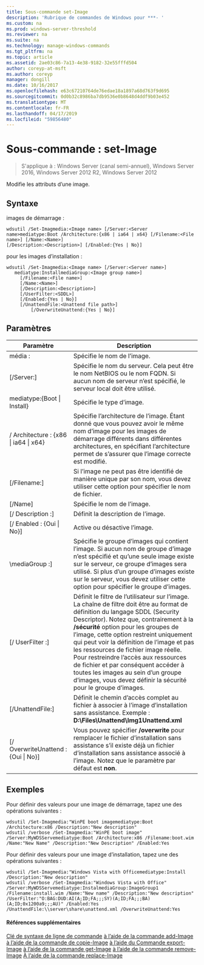 ```yaml
---
title: Sous-commande set-Image
description: 'Rubrique de commandes de Windows pour ***- '
ms.custom: na
ms.prod: windows-server-threshold
ms.reviewer: na
ms.suite: na
ms.technology: manage-windows-commands
ms.tgt_pltfrm: na
ms.topic: article
ms.assetid: 2ae03c86-7a13-4e38-9182-32e55fffd504
author: coreyp-at-msft
ms.author: coreyp
manager: dongill
ms.date: 10/16/2017
ms.openlocfilehash: e63c67210764de76edae18a1897a68d763f9d695
ms.sourcegitcommit: 0d0b32c8986ba7db9536e0b8648d4ddf9b03e452
ms.translationtype: MT
ms.contentlocale: fr-FR
ms.lasthandoff: 04/17/2019
ms.locfileid: "59856480"
---
```

# <a name="subcommand-set-image"></a>Sous-commande : set-Image

>S'applique à : Windows Server (canal semi-annuel), Windows Server 2016, Windows Server 2012 R2, Windows Server 2012

Modifie les attributs d’une image.
## <a name="syntax"></a>Syntaxe
images de démarrage :
```
wdsutil /Set-Imagmedia:<Image name> [/Server:<Server name>mediatype:Boot /Architecture:{x86 | ia64 | x64} [/Filename:<File name>] [/Name:<Name>] 
[/Description:<Description>] [/Enabled:{Yes | No}]
```
pour les images d’installation :
```
wdsutil /Set-Imagmedia:<Image name> [/Server:<Server name>]
   mediatype:InstallmediaGroup:<Image group name>]
     [/Filename:<File name>]
     [/Name:<Name>]
     [/Description:<Description>]
     [/UserFilter:<SDDL>]
     [/Enabled:{Yes | No}]
     [/UnattendFile:<Unattend file path>]
         [/OverwriteUnattend:{Yes | No}]
```
## <a name="parameters"></a>Paramètres
|Paramètre|Description|
|-------|--------|
média :<Image name>|Spécifie le nom de l’image.|
|[/Server:<Server name>]|Spécifie le nom du serveur. Cela peut être le nom NetBIOS ou le nom FQDN. Si aucun nom de serveur n’est spécifié, le serveur local doit être utilisé.|
mediatype:{Boot &#124; Install}|Spécifie le type d’image.|
|/ Architecture : {x86 &#124; ia64 &#124; x64}|Spécifie l’architecture de l’image. Étant donné que vous pouvez avoir le même nom d’image pour les images de démarrage différents dans différentes architectures, en spécifiant l’architecture permet de s’assurer que l’image correcte est modifié.|
|[/Filename:<File name>]|Si l’image ne peut pas être identifié de manière unique par son nom, vous devez utiliser cette option pour spécifier le nom de fichier.|
|[/Name]|Spécifie le nom de l’image.|
|[/ Description :<Description>]|Définit la description de l’image.|
|[/ Enabled : {Oui &#124; No}]|Active ou désactive l’image.|
|\mediaGroup :<Image group name>]|Spécifie le groupe d’images qui contient l’image. Si aucun nom de groupe d’image n’est spécifié et qu’une seule image existe sur le serveur, ce groupe d’images sera utilisé. Si plus d’un groupe d’images existe sur le serveur, vous devez utiliser cette option pour spécifier le groupe d’images.|
|[/ UserFilter :<SDDL>]|Définit le filtre de l’utilisateur sur l’image. La chaîne de filtre doit être au format de définition du langage SDDL (Security Descriptor). Notez que, contrairement à la **/sécurité** option pour les groupes de l’image, cette option restreint uniquement qui peut voir la définition de l’image et pas les ressources de fichier image réelle. Pour restreindre l’accès aux ressources de fichier et par conséquent accéder à toutes les images au sein d’un groupe d’images, vous devez définir la sécurité pour le groupe d’images.|
|[/UnattendFile:<Unattend file path>]|Définit le chemin d’accès complet au fichier à associer à l’image d’installation sans assistance. Exemple : **D:\Files\Unattend\Img1Unattend.xml**|
|[/ OverwriteUnattend : {Oui &#124; No}]|Vous pouvez spécifier **/overwrite** pour remplacer le fichier d’installation sans assistance s’il existe déjà un fichier d’installation sans assistance associé à l’image. Notez que le paramètre par défaut est **non**.|
## <a name="BKMK_examples"></a>Exemples
Pour définir des valeurs pour une image de démarrage, tapez une des opérations suivantes :
```
wdsutil /Set-Imagmedia:"WinPE boot imagemediatype:Boot /Architecture:x86 /Description:"New description"
wdsutil /verbose /Set-Imagmedia:"WinPE boot image" /Server:MyWDSServemediatype:Boot /Architecture:x86 /Filename:boot.wim 
/Name:"New Name" /Description:"New Description" /Enabled:Yes
```
Pour définir des valeurs pour une image d’installation, tapez une des opérations suivantes :
```
wdsutil /Set-Imagmedia:"Windows Vista with Officemediatype:Install /Description:"New description" 
wdsutil /verbose /Set-Imagmedia:"Windows Vista with Office" /Server:MyWDSServemediatype:InstalmediaGroup:ImageGroup1 
/Filename:install.wim /Name:"New name" /Description:"New description" /UserFilter:"O:BAG:DUD:AI(A;ID;FA;;;SY)(A;ID;FA;;;BA)(A;ID;0x1200a9;;;AU)" /Enabled:Yes /UnattendFile:\\server\share\unattend.xml /OverwriteUnattend:Yes
```
#### <a name="additional-references"></a>Références supplémentaires
[Clé de syntaxe de ligne de commande](command-line-syntax-key.md)
[à l’aide de la commande add-Image](using-the-add-image-command.md)
[à l’aide de la commande de copie-Image](using-the-copy-image-command.md)
[à l’aide du Commande export-Image](using-the-export-image-command.md)
[à l’aide de la commande get-Image](using-the-get-image-command.md)
[à l’aide de la commande remove-Image](using-the-remove-image-command.md) 
 [ À l’aide de la commande replace-Image](using-the-replace-image-command.md)
